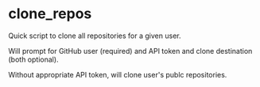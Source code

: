# clone_repos

Quick script to clone all repositories for a given user. 

Will prompt for GitHub user (required) and API token and clone destination (both optional).

Without appropriate API token, will clone user's publc repositories.
